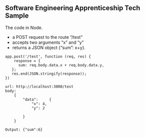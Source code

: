## Software Engineering Apprenticeship Tech Sample

The code in Node.

* a POST request to the route “/test”
* accepts two arguments “x” and “y” 
* returns a JSON object {“sum”: x+y}. 


```
app.post('/test', function (req, res) {
    response = {
      sum: req.body.data.x + req.body.data.y,
   };
   res.end(JSON.stringify(response));
})
```


```
url: http://localhost:3000/test
body:
    {
        "data": 	{ 
            "x": 4, 
            "y": 2
            
        }
    }
```
```
Output: {"sum":6}
```
